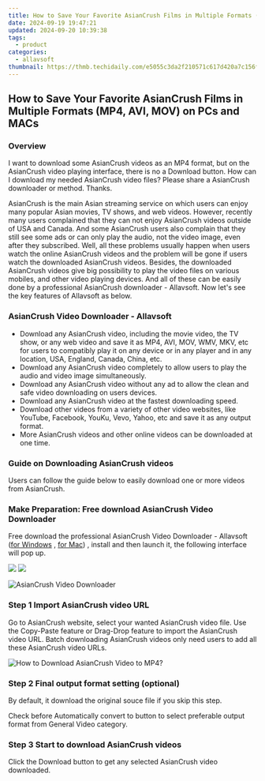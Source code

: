 ```yaml
---
title: How to Save Your Favorite AsianCrush Films in Multiple Formats (MP4, AVI, MOV) on PCs and MACs
date: 2024-09-19 19:47:21
updated: 2024-09-20 10:39:38
tags:
  - product
categories:
  - allavsoft
thumbnail: https://thmb.techidaily.com/e5055c3da2f210571c617d420a7c156f394da05b547450d519d5355d85d7de7a.jpg
---
```


## How to Save Your Favorite AsianCrush Films in Multiple Formats (MP4, AVI, MOV) on PCs and MACs

### Overview

I want to download some AsianCrush videos as an MP4 format, but on the AsianCrush video playing interface, there is no a Download button. How can I download my needed AsianCrush video files? Please share a AsianCrush downloader or method. Thanks.

AsianCrush is the main Asian streaming service on which users can enjoy many popular Asian movies, TV shows, and web videos. However, recently many users complained that they can not enjoy AsianCrush videos outside of USA and Canada. And some AsianCrush users also complain that they still see some ads or can only play the audio, not the video image, even after they subscribed. Well, all these problems usually happen when users watch the online AsianCrush videos and the problem will be gone if users watch the downloaded AsianCrush videos. Besides, the downloaded AsianCrush videos give big possibility to play the video files on various mobiles, and other video playing devices. And all of these can be easily done by a professional AsianCrush downloader - Allavsoft. Now let's see the key features of Allavsoft as below.

### AsianCrush Video Downloader - Allavsoft

* Download any AsianCrush video, including the movie video, the TV show, or any web video and save it as MP4, AVI, MOV, WMV, MKV, etc for users to compatibly play it on any device or in any player and in any location, USA, England, Canada, China, etc.
* Download any AsianCrush video completely to allow users to play the audio and video image simultaneously.
* Download any AsianCrush video without any ad to allow the clean and safe video downloading on users devices.
* Download any AsianCrush video at the fastest downloading speed.
* Download other videos from a variety of other video websites, like YouTube, Facebook, YouKu, Vevo, Yahoo, etc and save it as any output format.
* More AsianCrush videos and other online videos can be downloaded at one time.

### Guide on Downloading AsianCrush videos

Users can follow the guide below to easily download one or more videos from AsianCrush.

### Make Preparation: Free download AsianCrush Video Downloader

Free download the professional AsianCrush Video Downloader - Allavsoft ([for Windows](https://tools.techidaily.com/allavsoft/products/) , [for Mac](https://tools.techidaily.com/allavsoft/products/)) , install and then launch it, the following interface will pop up.

[![](https://www.allavsoft.com/how-to/../images/how-to/free-download-win.jpg)](https://tools.techidaily.com/allavsoft/products/) [![](https://www.allavsoft.com/how-to/../images/how-to/free-download-mac.jpg)](https://tools.techidaily.com/allavsoft/products/)

![AsianCrush Video Downloader](https://www.allavsoft.com/how-to/../images/allavsoft/screen-shot-600.jpg)

### Step 1 Import AsianCrush video URL

Go to AsianCrush website, select your wanted AsianCrush video file. Use the Copy-Paste feature or Drag-Drop feature to import the AsianCrush video URL. Batch downloading AsianCrush videos only need users to add all these AsianCrush video URLs.

![How to Download AsianCrush Video to MP4?](https://www.allavsoft.com/how-to/../images/how-to/download-rtmp-video/download-rtmp-video.jpg)

### Step 2 Final output format setting (optional)

By default, it download the original souce file if you skip this step.

Check before Automatically convert to button to select preferable output format from General Video category.

### Step 3 Start to download AsianCrush videos

Click the Download button to get any selected AsianCrush video downloaded.

<ins class="adsbygoogle"
     style="display:block"
     data-ad-format="autorelaxed"
     data-ad-client="ca-pub-7571918770474297"
     data-ad-slot="1223367746"></ins>



<ins class="adsbygoogle"
     style="display:block"
     data-ad-client="ca-pub-7571918770474297"
     data-ad-slot="8358498916"
     data-ad-format="auto"
     data-full-width-responsive="true"></ins>
